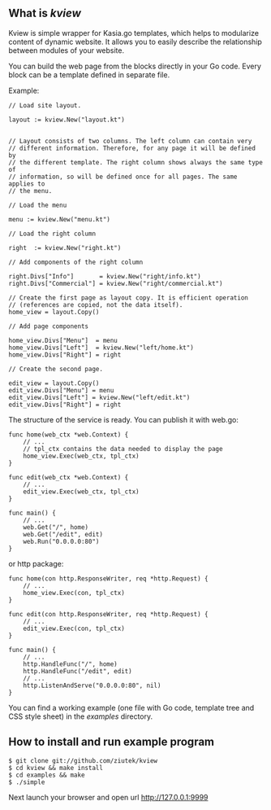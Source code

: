 ## What is *kview*

Kview is simple wrapper for Kasia.go templates, which helps to modularize
content of dynamic website. It allows you to easily describe the relationship
between modules of your website.

You can build the web page from the blocks directly in your Go code. Every block
can be a template defined in separate file.

Example:

    // Load site layout. 

    layout := kview.New("layout.kt")

    
    // Layout consists of two columns. The left column can contain very
    // different information. Therefore, for any page it will be defined by
    // the different template. The right column shows always the same type of
    // information, so will be defined once for all pages. The same applies to
    // the menu.

    // Load the menu

    menu := kview.New("menu.kt")

    // Load the right column

    right  := kview.New("right.kt")

    // Add components of the right column

    right.Divs["Info"]       = kview.New("right/info.kt")
    right.Divs["Commercial"] = kview.New("right/commercial.kt")

    // Create the first page as layout copy. It is efficient operation
    // (references are copied, not the data itself).
    home_view = layout.Copy()

    // Add page components

    home_view.Divs["Menu"]  = menu
    home_view.Divs["Left"]  = kview.New("left/home.kt")
    home_view.Divs["Right"] = right

    // Create the second page.

    edit_view = layout.Copy()
    edit_view.Divs["Menu"] = menu
    edit_view.Divs["Left"] = kview.New("left/edit.kt")
    edit_view.Divs["Right"] = right    

The structure of the service is ready. You can publish it with web.go:

    func home(web_ctx *web.Context) {
        // ...
        // tpl_ctx contains the data needed to display the page
        home_view.Exec(web_ctx, tpl_ctx)
    }

    func edit(web_ctx *web.Context) {
        // ...
        edit_view.Exec(web_ctx, tpl_ctx)
    }

    func main() {
        // ...
        web.Get("/", home)
        web.Get("/edit", edit)
        web.Run("0.0.0.0:80")
    }
    
or http package:

    func home(con http.ResponseWriter, req *http.Request) {
        // ...
        home_view.Exec(con, tpl_ctx) 
    }

    func edit(con http.ResponseWriter, req *http.Request) {
        // ...
        edit_view.Exec(con, tpl_ctx)
    }

    func main() {
        // ...
        http.HandleFunc("/", home)
        http.HandleFunc("/edit", edit)
        // ...
        http.ListenAndServe("0.0.0.0:80", nil)
    }

You can find a working example (one file with Go code, template tree and CSS
style sheet) in the *examples* directory.

## How to install and run example program

    $ git clone git://github.com/ziutek/kview
    $ cd kview && make install
    $ cd examples && make
    $ ./simple

Next launch your browser and open url http://127.0.0.1:9999
